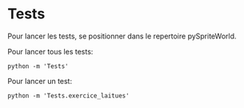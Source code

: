 # Tests

Pour lancer les tests, se positionner dans le repertoire pySpriteWorld.


Pour lancer tous les tests:

    python -m 'Tests'

Pour lancer un test:

    python -m 'Tests.exercice_laitues'
